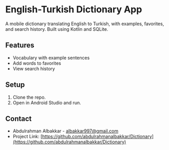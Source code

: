 # English-Turkish Dictionary App

A mobile dictionary translating English to Turkish, with examples, favorites, and search history. Built using Kotlin and SQLite.

## Features
- Vocabulary with example sentences
- Add words to favorites
- View search history

## Setup
1. Clone the repo.
2. Open in Android Studio and run.

## Contact
- Abdulrahman Albakkar - albakkar997@gmail.com
- Project Link: [https://github.com/abdulrahmanalbakkar/Dictionary](https://github.com/abdulrahmanalbakkar/Dictionary)
